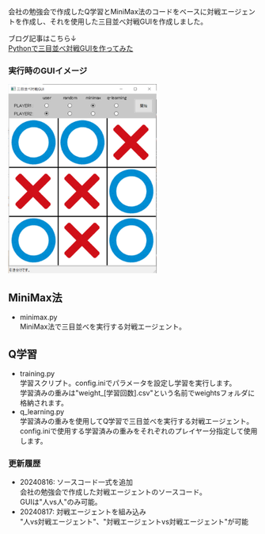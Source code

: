 会社の勉強会で作成したQ学習とMiniMax法のコードをベースに対戦エージェントを作成し、それを使用した三目並べ対戦GUIを作成しました。<br>

ブログ記事はこちら↓<br>
[Pythonで三目並べ対戦GUIを作ってみた](https://fallpoke-tech.hatenadiary.jp/entry/2024/08/17/223716)<br>

### 実行時のGUIイメージ
<img src="./images/screenshot_sanmoku_gui.png" width="300px">

## MiniMax法
- minimax.py<br>
  MiniMax法で三目並べを実行する対戦エージェント。<br>

## Q学習
- training.py<br>
  学習スクリプト。config.iniでパラメータを設定し学習を実行します。<br>
  学習済みの重みは"weight_\[学習回数\].csv"という名前でweightsフォルダに格納されます。<br>
- q_learning.py<br>
  学習済みの重みを使用してQ学習で三目並べを実行する対戦エージェント。<br>
  config.iniで使用する学習済みの重みをそれぞれのプレイヤー分指定して使用します。<br>

### 更新履歴
- 20240816: ソースコード一式を追加<br>
  会社の勉強会で作成した対戦エージェントのソースコード。<br>
  GUIは"人vs人"のみ可能。<br>
- 20240817: 対戦エージェントを組み込み<br>
  "人vs対戦エージェント"、"対戦エージェントvs対戦エージェント"が可能<br>
